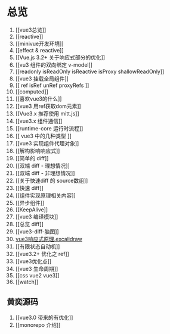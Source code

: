 # 总览
1. [[vue3总览]]
2. [[reactive]]
3. [[minivue开发环境]]
4. [[effect & reactive]]
5. [[Vue.js 3.2+ 关于响应式部分的优化]]
6. [[vu3 组件的双向绑定 v-model]]
7. [[readonly isReadOnly isReactive isProxy shallowReadOnly]]
8. [[vue3 挂载全局组件]]
9. [[ ref isRef unRef proxyRefs ]]
10. [[computed]]
11. [[喜欢vue3的什么]]
12. [[vue3 用ref获取dom元素]]
13. [[Vue3.x 推荐使用 mitt.js]]
14. [[vue3.x 组件通信]]
15. [[runtime-core 运行时流程]]
16. [[ vue3 中的几种类型 ]]
17. [[vue3 实现组件代理对象]]
18. [[解构影响响应式]]
19. [[简单的 diff]]
20. [[双端 diff - 理想情况]]
21. [[双端 diff - 非理想情况]]
22. [[关于快速diff 的 source数组]]
23. [[快速 diff]]
24. [[组件实现原理相关内容]]
25. [[异步组件]]
26. [[KeepAlive]]
27. [[vue3 编译模块]]
28. [[总览 diff]]
29. [[vue3-diff-脑图]]
30. [vue3响应式原理.excalidraw](vue3响应式原理.excalidraw.png)
31. [[有限状态自动机]]
32. [[vue3.2+ 优化之 ref]]
33. [[vue3优化点]]
34. [[vue3 生命周期]]
35.  [[css vue2 vue3]]
36. [[watch]]


## 黄奕源码
1. [[vue3.0 带来的有优化]]
2. [[monorepo 介绍]]